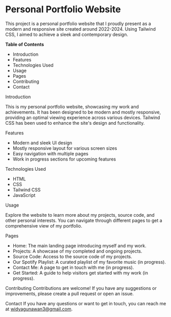 # Personal Portfolio Website
This project is a personal portfolio website that I proudly present as a modern and responsive site created around 2022-2024. Using Tailwind CSS, I aimed to achieve a sleek and contemporary design.

<b>Table of Contents</b>

- Introduction
- Features
- Technologies Used
- Usage
- Pages
- Contributing
- Contact

Introduction

This is my personal portfolio website, showcasing my work and achievements. It has been designed to be modern and mostly responsive, providing an optimal viewing experience across various devices. Tailwind CSS has been used to enhance the site's design and functionality.

Features

- Modern and sleek UI design
- Mostly responsive layout for various screen sizes
- Easy navigation with multiple pages
- Work in progress sections for upcoming features

Technologies Used

- HTML
- CSS
- Tailwind CSS
- JavaScript

Usage

Explore the website to learn more about my projects, source code, and other personal interests. You can navigate through different pages to get a comprehensive view of my portfolio.

Pages

- Home: The main landing page introducing myself and my work.
- Projects: A showcase of my completed and ongoing projects.
- Source Code: Access to the source code of my projects.
- Our Spotify Playlist: A curated playlist of my favorite music (in progress).
- Contact Me: A page to get in touch with me (in progress).
- Get Started: A guide to help visitors get started with my work (in progress).

Contributing
Contributions are welcome! If you have any suggestions or improvements, please create a pull request or open an issue.

Contact
If you have any questions or want to get in touch, you can reach me at widyagunawan3@gmail.com.
